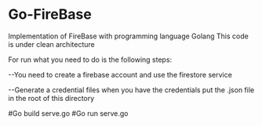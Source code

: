 # Go-FireBase

Implementation of FireBase with programming language Golang
This code is under clean architecture

For run what you need to do is the following steps:

--You need to create a firebase account and use the firestore service

--Generate a credential files when you have the credentials put the .json file in the root of this directory




#Go build serve.go
#Go run serve.go

